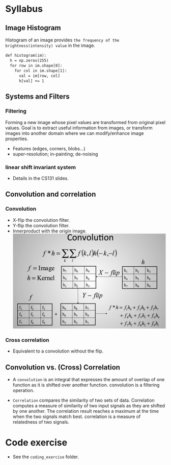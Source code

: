 # Syllabus
## Image Histogram

Histogram of an image provides `the frequency of the brightness(intensity) value` in the image.

```
def histogram(im):
  h = np.zeros(255)
  for row in im.shape[0]:
    for col in im.shape[1]:
      val = im[row, col]
      h[val] += 1
```

## Systems and Filters
### Filtering
Forming a new image whose pixel values are transformed from original pixel values.
Goal is to extract useful information from images, or transform images into another domain where we can modify/enhance image properties.
- Features (edges, corners, blobs…)
- super-resolution; in-painting; de-noising

###  linear shift invariant system
- Details in the CS131 slides.
## Convolution and correlation

### Convolution
- X-flip the convolution filter.
- Y-flip the convolution filter.
- Innerproduct with the origin image.
![convolution](https://github.com/yinyuecheng1/Computer_Vision_Foundation/raw/master/Convolutions/snapshot/convolution.png)


### Cross correlation
- Equivalent to a convolution without the flip.

## Convolution vs. (Cross) Correlation

- A `convolution` is an integral that expresses the amount of overlap of one function
as it is shifted over another function. convolution is a filtering operation.

- `Correlation` compares the similarity of two sets of data. Correlation computes a
measure of similarity of two input signals as they are shifted by one another. The
correlation result reaches a maximum at the time when the two signals match
best. correlation is a measure of relatedness of two signals.

# Code exercise
- See the `coding_exercise` folder.
